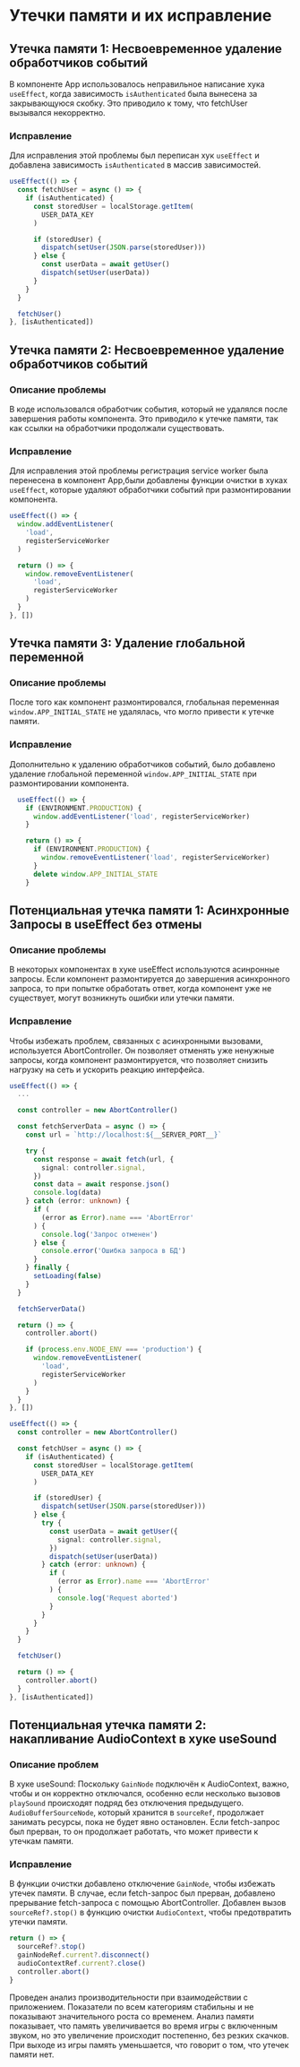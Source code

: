 # Утечки памяти и их исправление

## Утечка памяти 1: Несвоевременное удаление обработчиков событий

В компоненте App использовалось неправильное написание хука `useEffect`, когда зависимость `isAuthenticated` была вынесена за закрывающуюся скобку. Это приводило к тому, что fetchUser вызывался некорректно.

### Исправление

Для исправления этой проблемы был переписан хук `useEffect` и добавлена зависимость `isAuthenticated` в массив зависимостей.

```typescript
useEffect(() => {
  const fetchUser = async () => {
    if (isAuthenticated) {
      const storedUser = localStorage.getItem(
        USER_DATA_KEY
      )

      if (storedUser) {
        dispatch(setUser(JSON.parse(storedUser)))
      } else {
        const userData = await getUser()
        dispatch(setUser(userData))
      }
    }
  }

  fetchUser()
}, [isAuthenticated])
```

## Утечка памяти 2: Несвоевременное удаление обработчиков событий

### Описание проблемы

В коде использовался обработчик события, который не удалялся после завершения работы компонента. Это приводило к утечке памяти, так как ссылки на обработчики продолжали существовать.

### Исправление

Для исправления этой проблемы регистрация service worker была перенесена в компонент App,были добавлены функции очистки в хуках `useEffect`, которые удаляют обработчики событий при размонтировании компонента.

```typescript
useEffect(() => {
  window.addEventListener(
    'load',
    registerServiceWorker
  )

  return () => {
    window.removeEventListener(
      'load',
      registerServiceWorker
    )
  }
}, [])
```

## Утечка памяти 3: Удаление глобальной переменной
### Описание проблемы
После того как компонент размонтировался, глобальная переменная `window.APP_INITIAL_STATE` не удалялась, что могло привести к утечке памяти.

### Исправление
Дополнительно к удалению обработчиков событий, было добавлено удаление глобальной переменной `window.APP_INITIAL_STATE` при размонтировании компонента.
```typescript
  useEffect(() => {
    if (ENVIRONMENT.PRODUCTION) {
      window.addEventListener('load', registerServiceWorker)
    }

    return () => {
      if (ENVIRONMENT.PRODUCTION) {
        window.removeEventListener('load', registerServiceWorker)
      }
      delete window.APP_INITIAL_STATE
    }
```

## Потенциальная утечка памяти 1: Асинхронные Запросы в useEffect без отмены

### Описание проблемы

В некоторых компонентах в хуке useEffect используются асинронные запросы. Если компонент размонтируется до завершения асинхронного запроса, то при попытке обработать ответ, когда компонент уже не существует, могут возникнуть ошибки или утечки памяти.

### Исправление

Чтобы избежать проблем, связанных с асинхронными вызовами, используется AbortController. Он позволяет отменять уже ненужные запросы, когда компонент размонтируется, что позволяет снизить нагрузку на сеть и ускорить реакцию интерфейса.

```typescript
useEffect(() => {
  ...

  const controller = new AbortController()

  const fetchServerData = async () => {
    const url = `http://localhost:${__SERVER_PORT__}`

    try {
      const response = await fetch(url, {
        signal: controller.signal,
      })
      const data = await response.json()
      console.log(data)
    } catch (error: unknown) {
      if (
        (error as Error).name === 'AbortError'
      ) {
        console.log('Запрос отменен')
      } else {
        console.error('Ошибка запроса в БД')
      }
    } finally {
      setLoading(false)
    }
  }

  fetchServerData()

  return () => {
    controller.abort()

    if (process.env.NODE_ENV === 'production') {
      window.removeEventListener(
        'load',
        registerServiceWorker
      )
    }
  }
}, [])

useEffect(() => {
  const controller = new AbortController()

  const fetchUser = async () => {
    if (isAuthenticated) {
      const storedUser = localStorage.getItem(
        USER_DATA_KEY
      )

      if (storedUser) {
        dispatch(setUser(JSON.parse(storedUser)))
      } else {
        try {
          const userData = await getUser({
            signal: controller.signal,
          })
          dispatch(setUser(userData))
        } catch (error: unknown) {
          if (
            (error as Error).name === 'AbortError'
          ) {
            console.log('Request aborted')
          }
        }
      }
    }
  }

  fetchUser()

  return () => {
    controller.abort()
  }
}, [isAuthenticated])
```

## Потенциальная утечка памяти 2: накапливание AudioContext в хуке useSound

### Описание проблем

В хуке useSound:
Поскольку `GainNode` подключён к AudioContext, важно, чтобы и он корректно отключался, особенно если несколько вызовов `playSound` происходят подряд без отключения предыдущего.
`AudioBufferSourceNode`, который хранится в `sourceRef`, продолжает занимать ресурсы, пока не будет явно остановлен.
Если fetch-запрос был прерван, то он продолжает работать, что может привести к утечкам памяти. 

### Исправление

В функции очистки добавлено отключение `GainNode`, чтобы избежать утечек памяти.
В случае, если fetch-запрос был прерван, добавлено прерывание fetch-запроса с помощью AbortController.
Добавлен вызов `sourceRef?.stop()` в функцию очистки `AudioContext`, чтобы предотвратить утечки памяти.

```typescript
return () => {
  sourceRef?.stop()
  gainNodeRef.current?.disconnect()
  audioContextRef.current?.close()
  controller.abort()
}
```

Проведен анализ производительности при взаимодействии с приложением. Показатели по всем категориям стабильны и не показывают значительного роста со временем. Анализ памяти показывает, что память увеличивается во время игры с включенным звуком, но это увеличение происходит постепенно, без резких скачков. При выходе из игры память уменьшается, что говорит о том, что утечек памяти нет.
